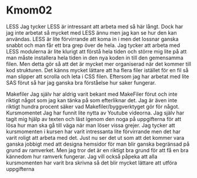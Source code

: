Kmom02
===============================

LESS
Jag tycker LESS är intressant att arbeta med så här långt.
Dock har jag inte arbetat så mycket med LESS ännu men jag kan se hur den
kan användas. LESS är lite förvirrande att koma in i men det lossnar ganska
snabbt och man får ett bra grep över de hela. Jag tycker att arbeta med LESS modulerna är 
lite klurigt att förstå hela tiden och större mig lite på att man måste installera hela tiden in den nya koden in till den 
gemensamma filen. Men detta gör så att det är mycket mer organiserad när det kommer till kod strukturen.
Det känns mycket lättare att ha flera filer istället för en fil så man slipper att scrolla och leta i CSS filen.
Eftersom jag har arbetat med lite SAS förut så har jag ganska bra förståelse hur saker fungerar.
 
Makefiler
Jag själv har aldrig varit bekant med MakeFiler förut och inte riktigt något som jag kan tänka på som efterliknar det.
Jag är även inte riktigt hundra procent säker vad Makefiler/byggverktyget gör för något.
Kursmomentet
Jag har funnit lite nytta av Youtube videorna. Jag själv har tagit mig hjälp av texten och läst
igenom den noga på uppgifterna för att lösa hur man ska gå till väga när man löser vissa grejer.
Jag tycker att kursmomenten i kursen har varit intressanta lite förvirrande men det har varit roligt
att arbeta med det. Just nu ser det ut som att det kommer vara ganska jobbigt med att designa hemsidor
för man blir ganska begränsad på grund av ramverket. Men jag tror det är en riktigt bra grund
för att få en bra kännedom hur ramverk fungerar. Jag vill också påpeka att alla kursmomenten
har varit bra skrivna så det blir mycket lättare att utföra uppgifterna
